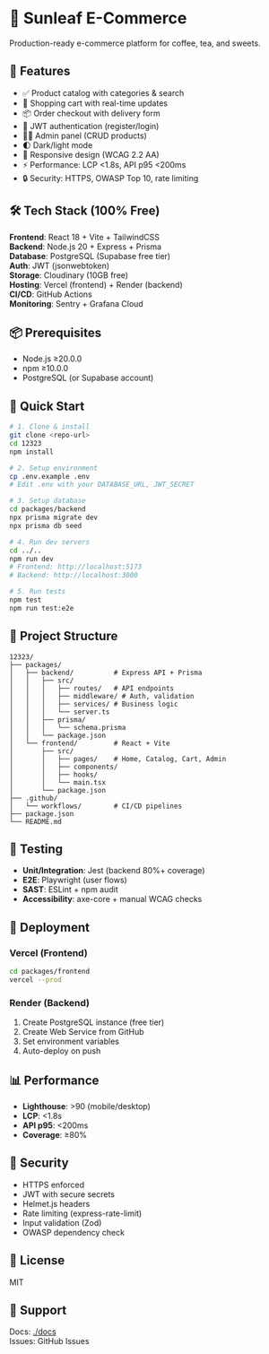 # 🍃 Sunleaf E-Commerce

Production-ready e-commerce platform for coffee, tea, and sweets.

## 🚀 Features

- ✅ Product catalog with categories & search
- 🛒 Shopping cart with real-time updates
- 📦 Order checkout with delivery form
- 🔐 JWT authentication (register/login)
- 👨‍💼 Admin panel (CRUD products)
- 🌓 Dark/light mode
- 📱 Responsive design (WCAG 2.2 AA)
- ⚡ Performance: LCP <1.8s, API p95 <200ms
- 🔒 Security: HTTPS, OWASP Top 10, rate limiting

## 🛠 Tech Stack (100% Free)

**Frontend**: React 18 + Vite + TailwindCSS  
**Backend**: Node.js 20 + Express + Prisma  
**Database**: PostgreSQL (Supabase free tier)  
**Auth**: JWT (jsonwebtoken)  
**Storage**: Cloudinary (10GB free)  
**Hosting**: Vercel (frontend) + Render (backend)  
**CI/CD**: GitHub Actions  
**Monitoring**: Sentry + Grafana Cloud

## 📦 Prerequisites

- Node.js ≥20.0.0
- npm ≥10.0.0
- PostgreSQL (or Supabase account)

## 🏃 Quick Start

```bash
# 1. Clone & install
git clone <repo-url>
cd 12323
npm install

# 2. Setup environment
cp .env.example .env
# Edit .env with your DATABASE_URL, JWT_SECRET

# 3. Setup database
cd packages/backend
npx prisma migrate dev
npx prisma db seed

# 4. Run dev servers
cd ../..
npm run dev
# Frontend: http://localhost:5173
# Backend: http://localhost:3000

# 5. Run tests
npm test
npm run test:e2e
```

## 📂 Project Structure

```
12323/
├── packages/
│   ├── backend/          # Express API + Prisma
│   │   ├── src/
│   │   │   ├── routes/   # API endpoints
│   │   │   ├── middleware/ # Auth, validation
│   │   │   ├── services/ # Business logic
│   │   │   └── server.ts
│   │   ├── prisma/
│   │   │   └── schema.prisma
│   │   └── package.json
│   └── frontend/         # React + Vite
│       ├── src/
│       │   ├── pages/    # Home, Catalog, Cart, Admin
│       │   ├── components/
│       │   ├── hooks/
│       │   └── main.tsx
│       └── package.json
├── .github/
│   └── workflows/        # CI/CD pipelines
├── package.json
└── README.md
```

## 🧪 Testing

- **Unit/Integration**: Jest (backend 80%+ coverage)
- **E2E**: Playwright (user flows)
- **SAST**: ESLint + npm audit
- **Accessibility**: axe-core + manual WCAG checks

## 🚢 Deployment

### Vercel (Frontend)

```bash
cd packages/frontend
vercel --prod
```

### Render (Backend)

1. Create PostgreSQL instance (free tier)
2. Create Web Service from GitHub
3. Set environment variables
4. Auto-deploy on push

## 📊 Performance

- **Lighthouse**: >90 (mobile/desktop)
- **LCP**: <1.8s
- **API p95**: <200ms
- **Coverage**: ≥80%

## 🔐 Security

- HTTPS enforced
- JWT with secure secrets
- Helmet.js headers
- Rate limiting (express-rate-limit)
- Input validation (Zod)
- OWASP dependency check

## 📝 License

MIT

## 👥 Support

Docs: [./docs](./docs)  
Issues: GitHub Issues
